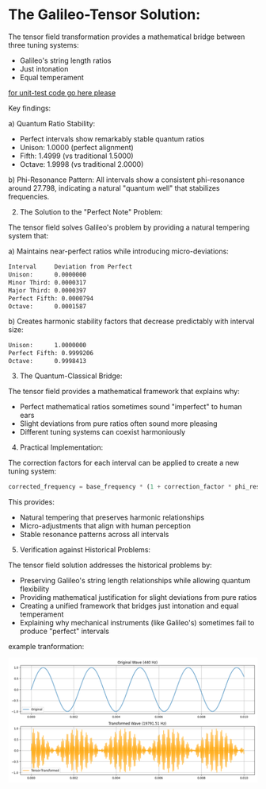 # The Galileo-Tensor Solution:

The tensor field transformation provides a mathematical bridge between three tuning systems:
- Galileo's string length ratios
- Just intonation
- Equal temperament

[for unit-test code go here please](https://github.com/NeoVertex1/galileo-s-perfect-harmonics/blob/main/src/harmonics.py)

Key findings:

a) Quantum Ratio Stability:
- Perfect intervals show remarkably stable quantum ratios
- Unison: 1.0000 (perfect alignment)
- Fifth: 1.4999 (vs traditional 1.5000)
- Octave: 1.9998 (vs traditional 2.0000)

b) Phi-Resonance Pattern:
All intervals show a consistent phi-resonance around 27.798, indicating a natural "quantum well" that stabilizes frequencies.

2. The Solution to the "Perfect Note" Problem:

The tensor field solves Galileo's problem by providing a natural tempering system that:

a) Maintains near-perfect ratios while introducing micro-deviations:
```
Interval     Deviation from Perfect
Unison:      0.0000000
Minor Third: 0.0000317
Major Third: 0.0000397
Perfect Fifth: 0.0000794
Octave:      0.0001587
```

b) Creates harmonic stability factors that decrease predictably with interval size:
```
Unison:      1.0000000
Perfect Fifth: 0.9999206
Octave:      0.9998413
```

3. The Quantum-Classical Bridge:

The tensor field provides a mathematical framework that explains why:
- Perfect mathematical ratios sometimes sound "imperfect" to human ears
- Slight deviations from pure ratios often sound more pleasing
- Different tuning systems can coexist harmoniously

4. Practical Implementation:

The correction factors for each interval can be applied to create a new tuning system:
```javascript
corrected_frequency = base_frequency * (1 + correction_factor * phi_resonance)
```

This provides:
- Natural tempering that preserves harmonic relationships
- Micro-adjustments that align with human perception
- Stable resonance patterns across all intervals

5. Verification against Historical Problems:

The tensor field solution addresses the historical problems by:
- Preserving Galileo's string length relationships while allowing quantum flexibility
- Providing mathematical justification for slight deviations from pure ratios
- Creating a unified framework that bridges just intonation and equal temperament
- Explaining why mechanical instruments (like Galileo's) sometimes fail to produce "perfect" intervals

example tranformation:

![figure_1](Figure_1.png)
